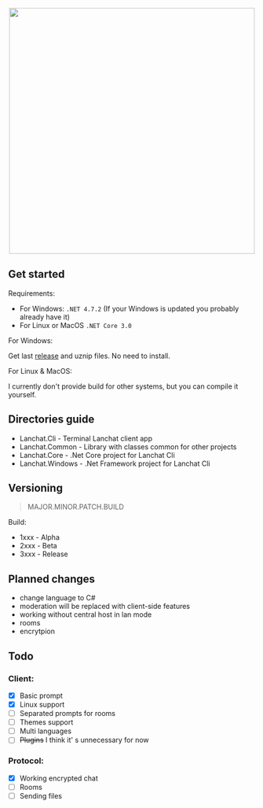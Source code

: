 <p align="center">
<img src="https://www.tofu.ovh/files/lanchat2_logo.png" width="500">
</p>

## Get started

Requirements:

* For Windows: `.NET 4.7.2` (If your Windows is updated you probably already have it)
* For Linux or MacOS `.NET Core 3.0`

For Windows:

Get last [release](https://github.com/tofudd/lanchat/releases) and uznip files. No need to install.

For Linux & MacOS:

I currently don't provide build for other systems, but you can compile it yourself.

## Directories guide
* Lanchat.Cli - Terminal Lanchat client app
* Lanchat.Common - Library with classes common for other projects
* Lanchat.Core - .Net Core project for Lanchat Cli
* Lanchat.Windows - .Net Framework project for Lanchat Cli

## Versioning
>MAJOR.MINOR.PATCH.BUILD

Build:
* 1xxx - Alpha
* 2xxx - Beta
* 3xxx - Release

## Planned changes
* change language to C#
* moderation will be replaced with client-side features
* working without central host in lan mode
* rooms
* encrytpion

## Todo
### Client:
- [x] Basic prompt
- [x] Linux support
- [ ] Separated prompts for rooms
- [ ] Themes support
- [ ] Multi languages
- [ ] ~~Plugins~~ I think it' s unnecessary for now

### Protocol:
- [x] Working encrypted chat
- [ ] Rooms
- [ ] Sending files